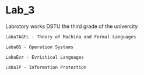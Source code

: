 # Lab_3
Labrotory works DSTU the third grade of the univercity

	LabaTA&FL - Theory of Machina and Formal Languages

	LabaOS - Operation Systems

	LabaEvr - Evristical Languages

	LabaIP - Information Protection
